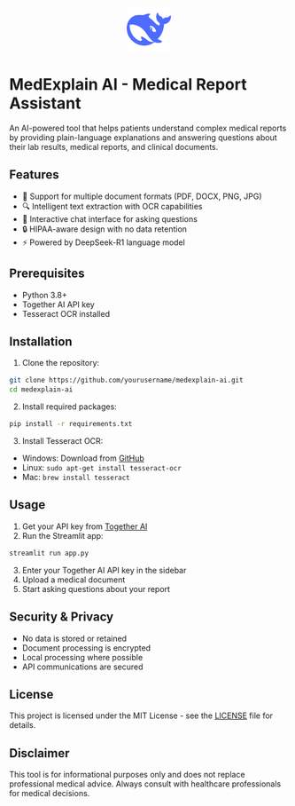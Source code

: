 <div align="center"> <img src="deepseek-medical.png" alt="DeepSeek Logo" width="80" height="80"> </div>

# MedExplain AI - Medical Report Assistant 

An AI-powered tool that helps patients understand complex medical reports by providing plain-language explanations and answering questions about their lab results, medical reports, and clinical documents.

## Features

- 📄 Support for multiple document formats (PDF, DOCX, PNG, JPG)
- 🔍 Intelligent text extraction with OCR capabilities
- 💬 Interactive chat interface for asking questions
- 🔒 HIPAA-aware design with no data retention
- ⚡ Powered by DeepSeek-R1 language model

## Prerequisites

- Python 3.8+
- Together AI API key
- Tesseract OCR installed

## Installation

1. Clone the repository:
```bash
git clone https://github.com/yourusername/medexplain-ai.git
cd medexplain-ai
```

2. Install required packages:
```bash
pip install -r requirements.txt
```

3. Install Tesseract OCR:
- Windows: Download from [GitHub](https://github.com/UB-Mannheim/tesseract/wiki)
- Linux: `sudo apt-get install tesseract-ocr`
- Mac: `brew install tesseract`

## Usage

1. Get your API key from [Together AI](https://together.ai)
2. Run the Streamlit app:
```bash
streamlit run app.py
```
3. Enter your Together AI API key in the sidebar
4. Upload a medical document
5. Start asking questions about your report

## Security & Privacy

- No data is stored or retained
- Document processing is encrypted
- Local processing where possible
- API communications are secured

## License

This project is licensed under the MIT License - see the [LICENSE](LICENSE) file for details.

## Disclaimer

This tool is for informational purposes only and does not replace professional medical advice. Always consult with healthcare professionals for medical decisions.
